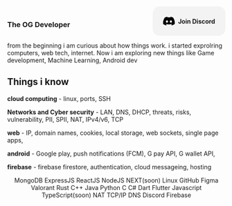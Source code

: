 
<div style="display:flex; align-items:end; justify-content: space-between; flex-wrap:wrap">

### The OG Developer

<div style="display:flex; align-items:center;  justify-content: space-between; background: #f3f3f3; gap: .5rem; padding:1.5rem; text-align: center; border-radius:1rem; width: max-content;"
    onclik="window.location.replace('https://discord.com/invite/VB6TczpAWP')"
    width="max-content">
<img src="./discord-mark-black.svg" alt="join discord" height="20rem">

<p style="margin: auto; font-weight:bold; text-wrap:nowrap;">Join Discord</p>
</div>
</div>

from the beginning i am curious about how things work. i started exprolring computers, web tech, internet. Now i am exploring new things like Game development, Machine Learning, Android dev

## Things i know

**cloud computing** - linux, ports, SSH
      
**Networks and Cyber security** - LAN, DNS, DHCP, threats, risks, vulnerability, PII, SPII, NAT, IPv4/v6, TCP

**web** - IP, domain names, cookies, local storage, web sockets, single page apps, 

**android** - Google play, push notifications (FCM), G pay API, G wallet API, 

**firebase** - firebase firestore, authentication, cloud messageing, hosting

<p align="center">MongoDB ExpressJS ReactJS NodeJS NEXT(soon) Linux GitHub Figma Valorant Rust C++ Java Python C C# Dart Flutter Javascript TypeScript(soon) NAT TCP/IP DNS Discord Firebase</p>

